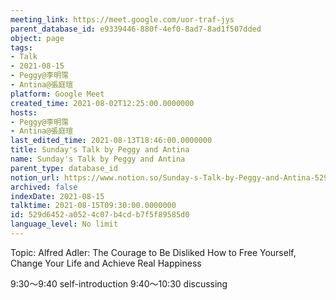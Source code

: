 ```yaml
---
meeting_link: https://meet.google.com/uor-traf-jys
parent_database_id: e9339446-880f-4ef0-8ad7-8ad1f507dded
object: page
tags:
- Talk
- 2021-08-15
- Peggy@李明霈
- Antina@張庭瑄
platform: Google Meet
created_time: 2021-08-02T12:25:00.0000000
hosts:
- Peggy@李明霈
- Antina@張庭瑄
last_edited_time: 2021-08-13T18:46:00.0000000
title: Sunday's Talk by Peggy and Antina
name: Sunday's Talk by Peggy and Antina
parent_type: database_id
notion_url: https://www.notion.so/Sunday-s-Talk-by-Peggy-and-Antina-529d6452a0524c07b4cdb7f5f89585d0
archived: false
indexDate: 2021-08-15
talktime: 2021-08-15T09:30:00.0000000
id: 529d6452-a052-4c07-b4cd-b7f5f89585d0
language_level: No limit
---
```


Topic: Alfred Adler: The Courage to Be Disliked
How to Free Yourself, Change Your Life and Achieve Real Happiness

9:30～9:40 self-introduction
9:40～10:30 discussing


